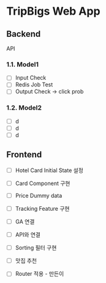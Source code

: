 # TripBigs Web App

## Backend

API

### 1.1. Model1
- [ ] Input Check
- [ ] Redis Job Test
- [ ] Output Check -> click prob

### 1.2. Model2
- [ ] d
- [ ] d
- [ ] d

## Frontend

- [ ] Hotel Card Initial State 설정
- [ ] Card Component 구현
- [ ] Price Dummy data
- [ ] Tracking Feature 구현
- [ ] GA 연결 
- [ ] API와 연결

- [ ] Sorting 필터 구현


- [ ] 맛집 추천
- [ ] Router 적용 - 만든이





